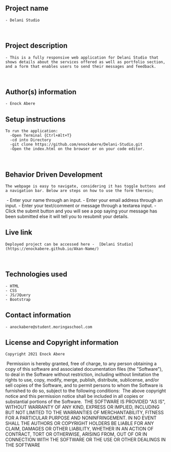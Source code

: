 ## Project name
    - Delani Studio
​
## Project description
    - This is a fully responsive web application for Delani Studio that shows details about the services offered as well as portfolio section, and a form that enables users to send their messages and feedback.

​
## Author(s) information
    - Enock Abere

## Setup instructions
    To run the application:
      -Open Terminal {Ctrl+Alt+T}
      -cd into Directory
      -git clone https://github.com/enockabere/Delani-Studio.git
      -Open the index.html on the browser or on your code editor.
​
## Behavior Driven Development
    The webpage is easy to navigate, considering it has toggle buttons and a navigation bar. Below are steps on how to use the form therein;
​
    - Enter your name through an input.
    - Enter your email address through an input.
    - Enter your text/comment or message through a textarea input.
    - Click the submit button and you will see a pop saying your message has been submitted else it will tell you to resubmit your details.

## Live link
    Deployed project can be accessed here -  [Delani Studio](https://enockabere.github.io/Akan-Name/)
​
## Technologies used
    - HTML
    - CSS
    - JS/JQuery
    - Bootstrap

## Contact information
    - anockabere@student.moringaschool.com

## License and Copyright information
    Copyright 2021 Enock Abere
​
    Permission is hereby granted, free of charge, to any person obtaining a copy of this software and associated documentation files (the "Software"), to deal in the Software without restriction, including without limitation the rights to use, copy, modify, merge, publish, distribute, sublicense, and/or sell copies of the Software, and to permit persons to whom the Software is furnished to do so, subject to the following conditions:
​
    The above copyright notice and this permission notice shall be included in all copies or substantial portions of the Software.
​
    THE SOFTWARE IS PROVIDED "AS IS", WITHOUT WARRANTY OF ANY KIND, EXPRESS OR IMPLIED, INCLUDING BUT NOT LIMITED TO THE WARRANTIES OF MERCHANTABILITY, FITNESS FOR A PARTICULAR PURPOSE AND NONINFRINGEMENT. IN NO EVENT SHALL THE AUTHORS OR COPYRIGHT HOLDERS BE LIABLE FOR ANY CLAIM, DAMAGES OR OTHER LIABILITY, WHETHER IN AN ACTION OF CONTRACT, TORT OR OTHERWISE, ARISING FROM, OUT OF OR IN CONNECTION WITH THE SOFTWARE OR THE USE OR OTHER DEALINGS IN THE SOFTWARE
